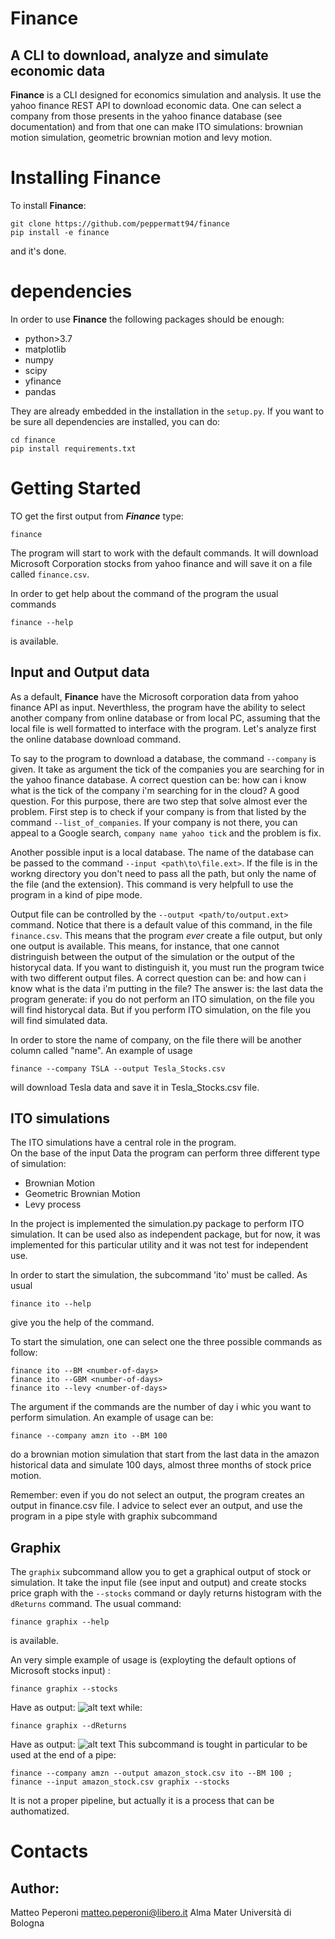 # Finance
## A CLI to download, analyze and simulate economic data

**Finance** is a CLI designed for economics simulation and analysis.
It use the yahoo finance REST API to download economic data.
One can select a company from those presents in the yahoo finance database 
(see documentation) and from that one can make ITO simulations:
brownian motion simulation, geometric brownian motion and 
levy motion.



# Installing Finance

To install **Finance**:
```
git clone https://github.com/peppermatt94/finance
pip install -e finance
```
and it's done.

# dependencies

In order to use **Finance** the following packages should be enough:

* python>3.7
* matplotlib
* numpy
* scipy
* yfinance
* pandas

They are already embedded in the installation in the `setup.py`. If you want to be sure all dependencies are installed, you can
do:
```
cd finance
pip install requirements.txt
```
# Getting Started

TO get the first output from ***Finance***  type:
```
finance
```
The program will start to work with the default commands.
It will download Microsoft Corporation stocks from yahoo finance and 
will save it on a file called `finance.csv`.

In order to get help about the command of the program the usual commands
```
finance --help
```
is available.

## Input and Output data

As a default, **Finance** have the Microsoft corporation data from yahoo finance
API as input. Neverthless, the program have the ability to select another company
from online database or from local PC, assuming that the local file is well formatted to interface 
with the program. Let's analyze first the online database download command.

To say to the program to download a database, the command `--company` is given.
It take as argument the tick of the companies you are searching for in the yahoo finance
database. A correct question can be: how can i know what is the tick of the company i'm
searching for in the cloud? A good question. For this purpose, there are two step that solve
almost ever the problem. First step is to check if your company is from that listed by the 
command `--list_of_companies`. If your company is not there, you can appeal to a Google search, 
`company name yahoo tick` and the problem is fix. 

Another possible input is a local database. The name of the database can be passed
to the command `--input <path\to\file.ext>`. If the file is in the workng directory
you don't need to pass all the path, but only the name of the file (and the extension).
This command is very helpfull to use the program in a kind of pipe mode.

Output file can be controlled by the `--output <path/to/output.ext>` command. Notice that 
there is a default value of this command, in the file `finance.csv`. This means that the program
*ever* create a file output, but only one output is available. This means, for instance, that one
cannot distringuish between the output of the simulation or the output of the historycal data. If you
want to distinguish it, you must run the program twice with two different output files.
A correct question can be: and how can i know what is the data i'm putting in the file? The answer is: the last
data the program generate: if you do not perform an ITO simulation, on the file you will find historycal data. But if
you perform ITO simulation, on the file you will find simulated data. 

In order to store the name of company, on the file there will be another column called "name".
An example of usage
```
finance --company TSLA --output Tesla_Stocks.csv
```
will download Tesla data and save it in Tesla_Stocks.csv file. 

## ITO simulations

The ITO simulations have a central role in the program.  
On the base of the input Data the program can perform three different type of simulation:
* Brownian Motion
* Geometric Brownian Motion
* Levy process

In the project is implemented the simulation.py package to perform ITO simulation.
It can be used also as independent package, but for now, it was implemented for this
particular utility and it was not test for independent use.

In order to start the simulation, the subcommand 'ito' must be called.
As usual
```
finance ito --help
```
give you the help of the command.

To start the simulation, one can select one the three possible commands as follow:
```
finance ito --BM <number-of-days>
finance ito --GBM <number-of-days>
finance ito --levy <number-of-days>
```
The argument if the commands are the number of day i whic you want to perform simulation.
An example of usage can be:
```
finance --company amzn ito --BM 100
```
do a brownian motion simulation that start from the last data 
in the amazon historical data and simulate 100 days, almost three
months of stock price motion. 

Remember: even if you do not select an output, the program creates an output in finance.csv file.
I advice to select ever an output, and use the program in a pipe style with graphix subcommand

## Graphix

The `graphix` subcommand allow you to get a graphical output of stock or simulation. 
It take the input file (see input and output) and create stocks price graph with the
`--stocks` command or dayly returns histogram with the `dReturns` command.
The usual command: 
```
finance graphix --help
```
is available. 

An very simple example of usage is (exployting the default options of Microsoft stocks input) :
```
finance graphix --stocks
```
Have as output:
![alt text](https://github.com/peppermatt94/finance/blob/main/img/stocks.png)
while:
```
finance graphix --dReturns
```
Have as output:
![alt text](https://github.com/peppermatt94/finance/blob/main/img/dReturns.png)
This subcommand is tought in particular to be used at the end of a pipe:
```
finance --company amzn --output amazon_stock.csv ito --BM 100 ; finance --input amazon_stock.csv graphix --stocks
```
It is not a proper pipeline, but actually it is a process that can be authomatized.

# Contacts

## Author: 
Matteo Peperoni
matteo.peperoni@libero.it
Alma Mater Università di Bologna
